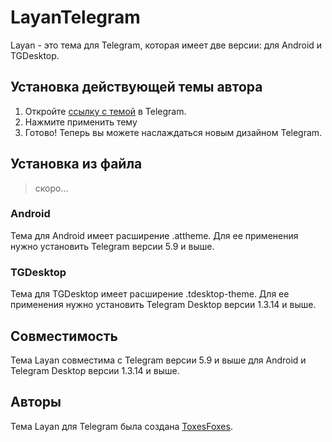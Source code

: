 # LayanTelegram

Layan - это тема для Telegram, которая имеет две версии: для Android и TGDesktop. 

## Установка действующей темы автора

1. Откройте [ссылку с темой](https://t.me/addtheme/Layan) в Telegram.
2. Нажмите применить тему
3. Готово! Теперь вы можете наслаждаться новым дизайном Telegram.

## Установка из файла

> скоро...

### Android

Тема для Android имеет расширение .attheme. Для ее применения нужно установить Telegram версии 5.9 и выше.

### TGDesktop

Тема для TGDesktop имеет расширение .tdesktop-theme. Для ее применения нужно установить Telegram Desktop версии 1.3.14 и выше.

## Совместимость

Тема Layan совместима с Telegram версии 5.9 и выше для Android и Telegram Desktop версии 1.3.14 и выше.

## Авторы

Тема Layan для Telegram была создана [ToxesFoxes](https://github.com/ToxesFoxes).
